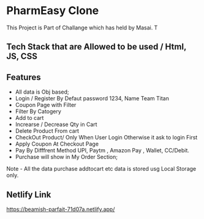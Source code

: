 
# PharmEasy Clone

This Project is Part of Challange  which has held by Masai. T




## Tech Stack that are Allowed to be used / Html, JS, CSS






## Features

- All data is Obj based;
- Login / Register By Defaut password 1234, Name Team Titan
- Coupon Page with Filter
- Filter By Catogery
- Add to cart
- Increarse / Decrease Qty in Cart
- Delete Product From cart
- CheckOut Product/ Only When User Login Otherwise it ask to login First
- Apply Coupon At Checkout Page
- Pay By Difffrent Method UPI, Paytm , Amazon Pay , Wallet, CC/Debit.
- Purchase will show in My Order Section;

Note - All the data  purchase addtocart etc data is stored usg Local Storage only.









## Netlify Link

https://beamish-parfait-71d07a.netlify.app/

